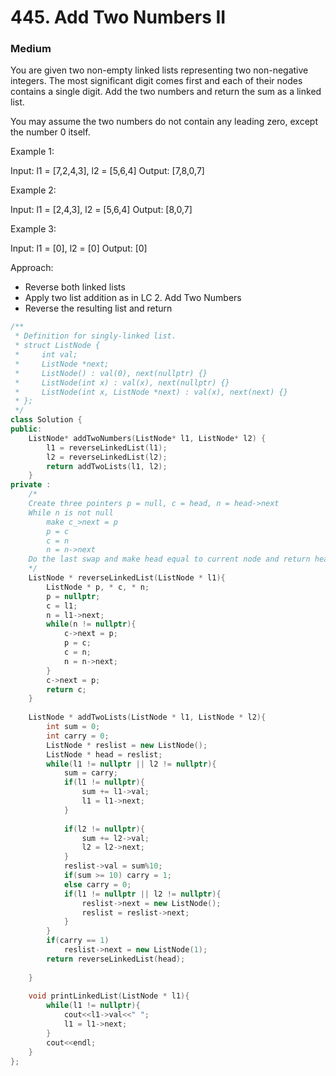 # 445. Add Two Numbers II
### Medium

You are given two non-empty linked lists representing two non-negative integers. The most significant digit comes first and each of their nodes contains a single digit. Add the two numbers and return the sum as a linked list.

You may assume the two numbers do not contain any leading zero, except the number 0 itself.

 

Example 1:

Input: l1 = [7,2,4,3], l2 = [5,6,4]
Output: [7,8,0,7]

Example 2:

Input: l1 = [2,4,3], l2 = [5,6,4]
Output: [8,0,7]

Example 3:

Input: l1 = [0], l2 = [0]
Output: [0]

Approach:
* Reverse both linked lists
* Apply two list addition as in LC 2. Add Two Numbers
* Reverse the resulting list and return

```cpp
/**
 * Definition for singly-linked list.
 * struct ListNode {
 *     int val;
 *     ListNode *next;
 *     ListNode() : val(0), next(nullptr) {}
 *     ListNode(int x) : val(x), next(nullptr) {}
 *     ListNode(int x, ListNode *next) : val(x), next(next) {}
 * };
 */
class Solution {
public:
    ListNode* addTwoNumbers(ListNode* l1, ListNode* l2) {
        l1 = reverseLinkedList(l1);
        l2 = reverseLinkedList(l2);
        return addTwoLists(l1, l2);
    }
private :
    /*
    Create three pointers p = null, c = head, n = head->next
    While n is not null
        make c_>next = p
        p = c
        c = n
        n = n->next
    Do the last swap and make head equal to current node and return head
    */
    ListNode * reverseLinkedList(ListNode * l1){
        ListNode * p, * c, * n;
        p = nullptr;
        c = l1;
        n = l1->next;
        while(n != nullptr){
            c->next = p; 
            p = c;
            c = n;
            n = n->next;
        }
        c->next = p;
        return c;
    }
    
    ListNode * addTwoLists(ListNode * l1, ListNode * l2){
        int sum = 0;
        int carry = 0;
        ListNode * reslist = new ListNode();
        ListNode * head = reslist;
        while(l1 != nullptr || l2 != nullptr){
            sum = carry;
            if(l1 != nullptr){
                sum += l1->val;
                l1 = l1->next;
            }
            
            if(l2 != nullptr){
                sum += l2->val;
                l2 = l2->next;
            }
            reslist->val = sum%10;
            if(sum >= 10) carry = 1;
            else carry = 0;
            if(l1 != nullptr || l2 != nullptr){
                reslist->next = new ListNode();
                reslist = reslist->next;
            }
        }
        if(carry == 1)
            reslist->next = new ListNode(1);
        return reverseLinkedList(head);
            
    }
    
    void printLinkedList(ListNode * l1){
        while(l1 != nullptr){
            cout<<l1->val<<" ";
            l1 = l1->next;
        }
        cout<<endl;
    }
};

```
